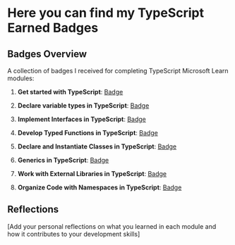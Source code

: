 # Here you can find my TypeScript Earned Badges 

## Badges Overview

A collection of badges I received for completing TypeScript Microsoft Learn modules:

1) **Get started with TypeScript**: [Badge](https://learn.microsoft.com/en-us/users/ivandok13-9417/achievements/k5v87aeb)
2. **Declare variable types in TypeScript**: [Badge](https://learn.microsoft.com/api/achievements/share/en-us/IvanDok13-9417/3XL3E2JH?sharingId=7312C9F7745A64D2)

3. **Implement Interfaces in TypeScript**: [Badge](badge-link)
4. **Develop Typed Functions in TypeScript**: [Badge](badge-link)
5. **Declare and Instantiate Classes in TypeScript**: [Badge](badge-link)
6. **Generics in TypeScript**: [Badge](badge-link)
7. **Work with External Libraries in TypeScript**: [Badge](badge-link)
8. **Organize Code with Namespaces in TypeScript**: [Badge](badge-link)

## Reflections

[Add your personal reflections on what you learned in each module and how it contributes to your development skills]
